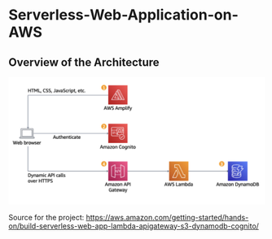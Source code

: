 # Serverless-Web-Application-on-AWS

## Overview of the Architecture

![Alt text](serverlessApplicationArchitecture.png)

Source for the project: https://aws.amazon.com/getting-started/hands-on/build-serverless-web-app-lambda-apigateway-s3-dynamodb-cognito/
